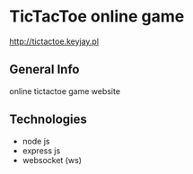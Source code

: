 # TicTacToe online game
http://tictactoe.keyjay.pl
## General Info
online tictactoe game website
## Technologies
- node js
- express js
- websocket (ws)
